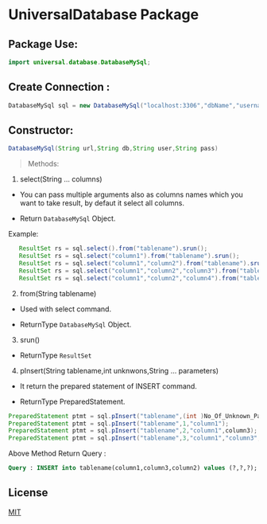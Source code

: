 # UniversalDatabase Package

## Package Use:

```java
import universal.database.DatabaseMySql;
```

## Create Connection :

```java
DatabaseMySql sql = new DatabaseMySql("localhost:3306","dbName","username","password");
```

## Constructor:

```java
DatabaseMySql(String url,String db,String user,String pass)
```

> Methods:

1. select(String ... columns)

- You can pass multiple arguments also as columns names which you want to take result, by defaut it select all columns.

- Return ```DatabaseMySql``` Object.

Example:
 ```java
	ResultSet rs = sql.select().from("tablename").srun();
 	ResultSet rs = sql.select("column1").from("tablename").srun();
    ResultSet rs = sql.select("column1","column2").from("tablename").srun();
    ResultSet rs = sql.select("column1","column2","column3").from("tablename").srun();
    ResultSet rs = sql.select("column1","column2","column4").from("tablename").srun();
```

2. from(String tablename)

- Used with select command.

- ReturnType ```DatabaseMySql``` Object.

3. srun()

- ReturnType ```ResultSet```

4. pInsert(String tablename,int unknwons,String ... parameters)

- It return the prepared statement of INSERT command.

- ReturnType PreparedStatement.

```java
PreparedStatement ptmt = sql.pInsert("tablename",(int )No_Of_Unknown_Parameters);
PreparedStatement ptmt = sql.pInsert("tablename",1,"column1");
PreparedStatement ptmt = sql.pInsert("tablename",2,"column1",column3);
PreparedStatement ptmt = sql.pInsert("tablename",3,"column1","column3","column2");
```

Above Method Return Query :
```sql
Query : INSERT into tablename(column1,column3,column2) values (?,?,?);
```

## License
[MIT](https://choosealicense.com/licenses/mit/)